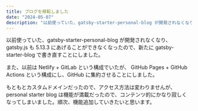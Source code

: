 ```yaml
---
title: ブログを移転しました
date: "2024-05-07"
description: "以前使っていた、gatsby-starter-personal-blog が開発されなくなり、gatsby.js も 5.13.3 にあげることができなくなったので、新たに gatsby-starter-blog で書き直すことにしました。"
---
```


以前使っていた、gatsby-starter-personal-blog が開発されなくなり、gatsby.js も 5.13.3 にあげることができなくなったので、新たに gatsby-starter-blog で書き直すことにしました。

また、以前は Netlify + GitLab という構成でいたが、 GitHub Pages + GitHub Actions という構成にし、GitHub に集約させることにしました。

もともとカスタムドメインだったので、アクセス方法は変わりませんが、personal starter blog は機能が満載だったので、コンテンツ的にかなり寂しくなってしまいました。順次、機能追加していきたいと思います。
